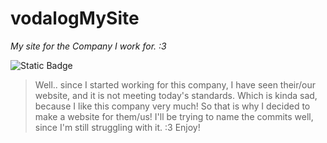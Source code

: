 # vodalogMySite
*My site for the Company I work for. :3*

![Static Badge](https://img.shields.io/badge/In_Process-blue)

>Well.. since I started working for this company, I have seen their/our website, and it is not meeting today's standards.
>Which is kinda sad, because I like this company very much!
>So that is why I decided to make a website for them/us!
>I'll be trying to name the commits well, since I'm still struggling with it. :3
>Enjoy!